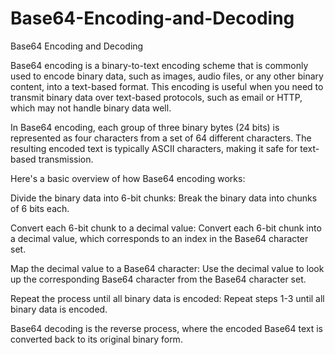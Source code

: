 # Base64-Encoding-and-Decoding
Base64 Encoding and Decoding

Base64 encoding is a binary-to-text encoding scheme that is commonly used to encode binary data, such as images, audio files, or any other binary content, into a text-based format. This encoding is useful when you need to transmit binary data over text-based protocols, such as email or HTTP, which may not handle binary data well.

In Base64 encoding, each group of three binary bytes (24 bits) is represented as four characters from a set of 64 different characters. The resulting encoded text is typically ASCII characters, making it safe for text-based transmission.

Here's a basic overview of how Base64 encoding works:

Divide the binary data into 6-bit chunks: Break the binary data into chunks of 6 bits each.

Convert each 6-bit chunk to a decimal value: Convert each 6-bit chunk into a decimal value, which corresponds to an index in the Base64 character set.

Map the decimal value to a Base64 character: Use the decimal value to look up the corresponding Base64 character from the Base64 character set.

Repeat the process until all binary data is encoded: Repeat steps 1-3 until all binary data is encoded.

Base64 decoding is the reverse process, where the encoded Base64 text is converted back to its original binary form.
